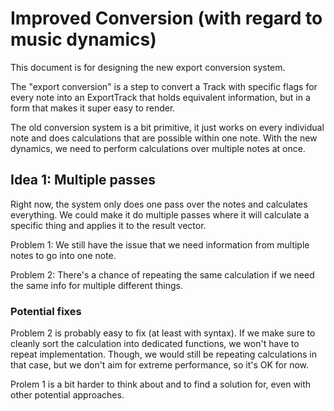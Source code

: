 # Improved Conversion (with regard to music dynamics)

This document is for designing the new export conversion system.

The "export conversion" is a step to convert a Track with specific flags for
every note into an ExportTrack that holds equivalent information, but in a form
that makes it super easy to render.

The old conversion system is a bit primitive, it just works on every individual
note and does calculations that are possible within one note. With the new
dynamics, we need to perform calculations over multiple notes at once.

## Idea 1: Multiple passes

Right now, the system only does one pass over the notes and calculates
everything. We could make it do multiple passes where it will calculate a
specific thing and applies it to the result vector.

Problem 1: We still have the issue that we need information from multiple notes
to go into one note.

Problem 2: There's a chance of repeating the same calculation if we need the
same info for multiple different things.

### Potential fixes

Problem 2 is probably easy to fix (at least with syntax). If we make sure to
cleanly sort the calculation into dedicated functions, we won't have to repeat
implementation. Though, we would still be repeating calculations in that case,
but we don't aim for extreme performance, so it's OK for now.

Prolem 1 is a bit harder to think about and to find a solution for, even with
other potential approaches.
